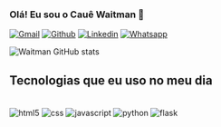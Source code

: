### Olá! Eu sou o Cauê Waitman 👋

[![Gmail](https://img.shields.io/badge/Gmail-D14836?style=for-the-badge&logo=gmail&logoColor=white)](cauewaitman45@gmail.com)
[![Github](https://img.shields.io/badge/GitHub-100000?style=for-the-badge&logo=github&logoColor=white)](https://github.com/waitmandot)
[![Linkedin](https://img.shields.io/badge/LinkedIn-0077B5?style=for-the-badge&logo=linkedin&logoColor=white)](www.linkedin.com/in/cauewaitman)
[![Whatsapp](https://img.shields.io/badge/WhatsApp-25D366?style=for-the-badge&logo=whatsapp&logoColor=white)](+55%2017%2099194-0176)

![Waitman GitHub stats](https://github-readme-stats.vercel.app/api?username=waitmandot&show_icons=true&theme=transparent)

## Tecnologias que eu uso no meu dia

<div style="display: inline_block"><br/>
    <img align="center" alt="html5" src="https://img.shields.io/badge/HTML5-E34F26?style=for-the-badge&logo=html5&logoColor=white">
    <img align="center" alt="css" src="https://img.shields.io/badge/CSS3-1572B6?style=for-the-badge&logo=css3&logoColor=white">
    <img align="center" alt="javascript" src="https://img.shields.io/badge/JavaScript-F7DF1E?style=for-the-badge&logo=javascript&logoColor=blac">
    <img align="center" alt="python" src="https://img.shields.io/badge/Python-14354C?style=for-the-badge&logo=python&logoColor=white">
    <img align="center" alt="flask" src="https://img.shields.io/badge/Flask-000000?style=for-the-badge&logo=flask&logoColor=white">
</div>

